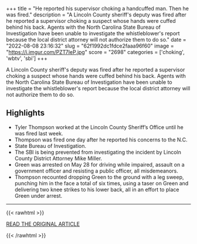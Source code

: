 +++
title = "He reported his supervisor choking a handcuffed man. Then he was fired."
description = "A Lincoln County sheriff's deputy was fired after he reported a supervisor choking a suspect whose hands were cuffed behind his back. Agents with the North Carolina State Bureau of Investigation have been unable to investigate the whistleblower's report because the local district attorney will not authorize them to do so."
date = "2022-08-08 23:16:32"
slug = "62f1992dc1fdce2faaa96f60"
image = "https://i.imgur.com/PZT7IeP.jpg"
score = "2698"
categories = ['choking', 'wbtv', 'sbi']
+++

A Lincoln County sheriff's deputy was fired after he reported a supervisor choking a suspect whose hands were cuffed behind his back. Agents with the North Carolina State Bureau of Investigation have been unable to investigate the whistleblower's report because the local district attorney will not authorize them to do so.

## Highlights

- Tyler Thompson worked at the Lincoln County Sheriff’s Office until he was fired last week.
- Thompson was fired one day after he reported his concerns to the N.C.
- State Bureau of Investigation.
- The SBI is being prevented from investigating the incident by Lincoln County District Attorney Mike Miller.
- Green was arrested on May 28 for driving while impaired, assault on a government officer and resisting a public officer, all misdemeanors.
- Thompson recounted dropping Green to the ground with a leg sweep, punching him in the face a total of six times, using a taser on Green and delivering two knee strikes to his lower back, all in an effort to place Green under arrest.

---

{{< rawhtml >}}
  <p class="article-category">
    <a target="_blank" href="https://www.wbtv.com/2022/08/08/he-reported-his-supervisor-choking-handcuffed-man-then-he-was-fired/">READ THE ORIGINAL ARTICLE</a>
  </p>
{{< /rawhtml >}}
